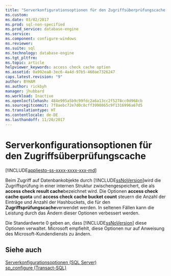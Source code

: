 ```yaml
---
title: "Serverkonfigurationsoptionen für den Zugriffsüberprüfungscache | Microsoft-Dokumentation"
ms.custom: 
ms.date: 03/02/2017
ms.prod: sql-non-specified
ms.prod_service: database-engine
ms.service: 
ms.component: configure-windows
ms.reviewer: 
ms.suite: sql
ms.technology: database-engine
ms.tgt_pltfrm: 
ms.topic: article
helpviewer_keywords: access check cache option
ms.assetid: 0a992ea8-3ec6-4a4d-97b5-460ae7326247
caps.latest.revision: "9"
author: BYHAM
ms.author: rickbyh
manager: jhubbard
ms.workload: Inactive
ms.openlocfilehash: 484e995a5b9c99fdc2a6a13cc2f5278cc0d968cb
ms.sourcegitcommit: 7f8aebc72e7d0c8cff3990865c9f1316996a67d5
ms.translationtype: HT
ms.contentlocale: de-DE
ms.lasthandoff: 11/20/2017
---
```

# <a name="access-check-cache-server-configuration-options"></a>Serverkonfigurationsoptionen für den Zugriffsüberprüfungscache
[!INCLUDE[appliesto-ss-xxxx-xxxx-xxx-md](../../includes/appliesto-ss-xxxx-xxxx-xxx-md.md)]

  Beim Zugriff auf Datenbankobjekte durch [!INCLUDE[ssNoVersion](../../includes/ssnoversion-md.md)]wird die Zugriffsprüfung in einer internen Struktur zwischengespeichert, die als **access check result cache**bezeichnet wird. Die Optionen **access check cache quota** und **access check cache bucket count** steuern die Anzahl der Einträge und Anzahl der Hashbuckets, die für den **Zugriffsprüfungscache**verwendet werden. In seltenen Fällen kann die Leistung durch das Ändern dieser Optionen verbessert werden.  
  
 Die Standardwerte 0 geben an, dass [!INCLUDE[ssNoVersion](../../includes/ssnoversion-md.md)] diese Optionen verwaltet. Microsoft empfiehlt, diese Optionen nur auf Anweisung des Microsoft-Kundendiensts zu ändern.  
  
## <a name="see-also"></a>Siehe auch  
 [Serverkonfigurationsoptionen &#40;SQL Server&#41;](../../database-engine/configure-windows/server-configuration-options-sql-server.md)   
 [sp_configure &#40;Transact-SQL&#41;](../../relational-databases/system-stored-procedures/sp-configure-transact-sql.md)  
  
  

